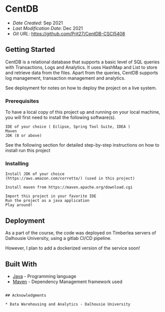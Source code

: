 # CentDB

* *Date Created*: Sep 2021
* *Last Modification Date*: Dec 2021
* *Git URL*: <https://github.com/Prit27/CentDB-CSCI5408>

## Getting Started

CentDB is a relational database that supports a basic level of SQL queries with Transactions, Logs and Analytics. It uses HashMap and List to store and retrieve data from the files. Apart from the queries, 
CentDB supports log management, transaction management and analytics. 


See deployment for notes on how to deploy the project on a live system.

### Prerequisites

To have a local copy of this project up and running on your local machine, you will first need to install the following software(s).

```
IDE of your choice ( Eclipse, Spring Tool Suite, IDEA )
Maven
JDK (8 or above)
```

See the following section for detailed step-by-step instructions on how to install run this project

### Installing

```
Install JDK of your choice 
(https://aws.amazon.com/corretto/) (used in this project)

Install maven from https://maven.apache.org/download.cgi

Import this project in your favorite IDE
Run the project as a java application
Play around!
```
## Deployment
As a part of the course, the code was deployed on Timberlea servers of Dalhousie University, using a gitlab CI/CD pipeline.

However, I plan to add a dockerized version of the service soon!

## Built With

* [Java](https://aws.amazon.com/corretto/) - Programming language
* [Maven](https://maven.apache.org/) - Dependency Management
framework used
```

## Acknowledgments

* Data Warehousing and Analytics - Dalhousie University
